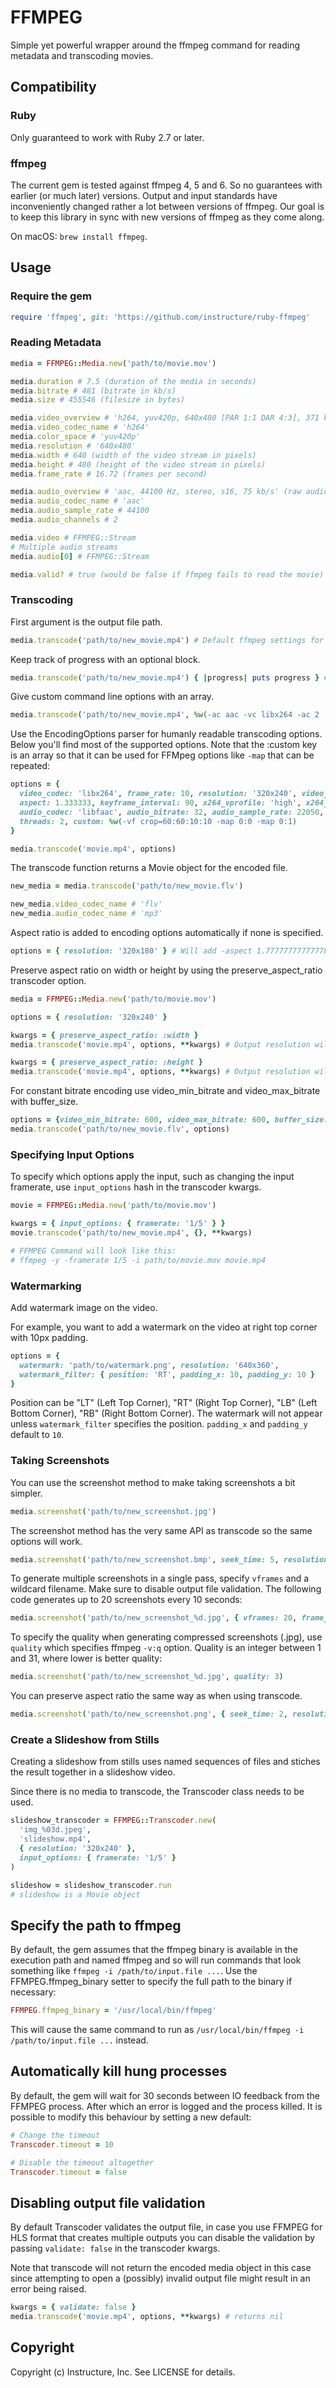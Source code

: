 # FFMPEG

Simple yet powerful wrapper around the ffmpeg command for reading metadata and transcoding movies.

## Compatibility

### Ruby

Only guaranteed to work with Ruby 2.7 or later.

### ffmpeg

The current gem is tested against ffmpeg 4, 5 and 6. So no guarantees with earlier (or much later) 
versions. Output and input standards have inconveniently changed rather a lot between versions 
of ffmpeg. Our goal is to keep this library in sync with new versions of ffmpeg as they come along.

On macOS: `brew install ffmpeg`.

## Usage

### Require the gem

```ruby
require 'ffmpeg', git: 'https://github.com/instructure/ruby-ffmpeg'
```

### Reading Metadata

```ruby
media = FFMPEG::Media.new('path/to/movie.mov')

media.duration # 7.5 (duration of the media in seconds)
media.bitrate # 481 (bitrate in kb/s)
media.size # 455546 (filesize in bytes)

media.video_overview # 'h264, yuv420p, 640x480 [PAR 1:1 DAR 4:3], 371 kb/s, 16.75 fps, 15 tbr, 600 tbn, 1200 tbc' (raw video stream info)
media.video_codec_name # 'h264'
media.color_space # 'yuv420p'
media.resolution # '640x480'
media.width # 640 (width of the video stream in pixels)
media.height # 480 (height of the video stream in pixels)
media.frame_rate # 16.72 (frames per second)

media.audio_overview # 'aac, 44100 Hz, stereo, s16, 75 kb/s' (raw audio stream info)
media.audio_codec_name # 'aac'
media.audio_sample_rate # 44100
media.audio_channels # 2

media.video # FFMPEG::Stream
# Multiple audio streams
media.audio[0] # FFMPEG::Stream

media.valid? # true (would be false if ffmpeg fails to read the movie)
```

### Transcoding

First argument is the output file path.

```ruby
media.transcode('path/to/new_movie.mp4') # Default ffmpeg settings for mp4 format
```

Keep track of progress with an optional block.

```ruby
media.transcode('path/to/new_movie.mp4') { |progress| puts progress } # 0.2 ... 0.5 ... 1.0
```

Give custom command line options with an array.

```ruby
media.transcode('path/to/new_movie.mp4', %w(-ac aac -vc libx264 -ac 2 ...))
```

Use the EncodingOptions parser for humanly readable transcoding options. Below you'll find most of the supported options.
Note that the :custom key is an array so that it can be used for FFMpeg options like
`-map` that can be repeated:

```ruby
options = {
  video_codec: 'libx264', frame_rate: 10, resolution: '320x240', video_bitrate: 300, video_bitrate_tolerance: 100,
  aspect: 1.333333, keyframe_interval: 90, x264_vprofile: 'high', x264_preset: 'slow',
  audio_codec: 'libfaac', audio_bitrate: 32, audio_sample_rate: 22050, audio_channels: 1,
  threads: 2, custom: %w(-vf crop=60:60:10:10 -map 0:0 -map 0:1)
}

media.transcode('movie.mp4', options)
```

The transcode function returns a Movie object for the encoded file.

```ruby
new_media = media.transcode('path/to/new_movie.flv')

new_media.video_codec_name # 'flv'
new_media.audio_codec_name # 'mp3'
```

Aspect ratio is added to encoding options automatically if none is specified.

```ruby
options = { resolution: '320x180' } # Will add -aspect 1.77777777777778 to ffmpeg
```

Preserve aspect ratio on width or height by using the preserve_aspect_ratio transcoder option.

```ruby
media = FFMPEG::Media.new('path/to/movie.mov')

options = { resolution: '320x240' }

kwargs = { preserve_aspect_ratio: :width }
media.transcode('movie.mp4', options, **kwargs) # Output resolution will be 320x180

kwargs = { preserve_aspect_ratio: :height }
media.transcode('movie.mp4', options, **kwargs) # Output resolution will be 426x240
```

For constant bitrate encoding use video_min_bitrate and video_max_bitrate with buffer_size.

```ruby
options = {video_min_bitrate: 600, video_max_bitrate: 600, buffer_size: 2000}
media.transcode('path/to/new_movie.flv', options)
```

### Specifying Input Options

To specify which options apply the input, such as changing the input framerate, use `input_options` hash
in the transcoder kwargs.

```ruby
movie = FFMPEG::Media.new('path/to/movie.mov')

kwargs = { input_options: { framerate: '1/5' } }
movie.transcode('path/to/new_movie.mp4', {}, **kwargs)

# FFMPEG Command will look like this:
# ffmpeg -y -framerate 1/5 -i path/to/movie.mov movie.mp4
```

### Watermarking

Add watermark image on the video.

For example, you want to add a watermark on the video at right top corner with 10px padding.

```ruby
options = {
  watermark: 'path/to/watermark.png', resolution: '640x360',
  watermark_filter: { position: 'RT', padding_x: 10, padding_y: 10 }
}
```

Position can be "LT" (Left Top Corner), "RT" (Right Top Corner), "LB" (Left Bottom Corner), "RB" (Right Bottom Corner).
The watermark will not appear unless `watermark_filter` specifies the position. `padding_x` and `padding_y` default to
`10`.

### Taking Screenshots

You can use the screenshot method to make taking screenshots a bit simpler.

```ruby
media.screenshot('path/to/new_screenshot.jpg')
```

The screenshot method has the very same API as transcode so the same options will work.

```ruby
media.screenshot('path/to/new_screenshot.bmp', seek_time: 5, resolution: '320x240')
```

To generate multiple screenshots in a single pass, specify `vframes` and a wildcard filename. Make
sure to disable output file validation. The following code generates up to 20 screenshots every 10 seconds:

```ruby
media.screenshot('path/to/new_screenshot_%d.jpg', { vframes: 20, frame_rate: '1/6' }, validate: false)
```

To specify the quality when generating compressed screenshots (.jpg), use `quality` which specifies
ffmpeg `-v:q` option. Quality is an integer between 1 and 31, where lower is better quality:

```ruby
media.screenshot('path/to/new_screenshot_%d.jpg', quality: 3)
```

You can preserve aspect ratio the same way as when using transcode.

```ruby
media.screenshot('path/to/new_screenshot.png', { seek_time: 2, resolution: '200x120' }, preserve_aspect_ratio: :width)
```

### Create a Slideshow from Stills
Creating a slideshow from stills uses named sequences of files and stiches the result together in a slideshow
video.

Since there is no media to transcode, the Transcoder class needs to be used.

```ruby
slideshow_transcoder = FFMPEG::Transcoder.new(
  'img_%03d.jpeg',
  'slideshow.mp4',
  { resolution: '320x240' },
  input_options: { framerate: '1/5' }
)

slideshow = slideshow_transcoder.run
# slideshow is a Movie object
```

Specify the path to ffmpeg
--------------------------

By default, the gem assumes that the ffmpeg binary is available in the execution path and named ffmpeg and so will run commands that look something like `ffmpeg -i /path/to/input.file ...`. Use the FFMPEG.ffmpeg_binary setter to specify the full path to the binary if necessary:

```ruby
FFMPEG.ffmpeg_binary = '/usr/local/bin/ffmpeg'
```

This will cause the same command to run as `/usr/local/bin/ffmpeg -i /path/to/input.file ...` instead.


Automatically kill hung processes
---------------------------------

By default, the gem will wait for 30 seconds between IO feedback from the FFMPEG process. After which an error is logged and the process killed.
It is possible to modify this behaviour by setting a new default:

```ruby
# Change the timeout
Transcoder.timeout = 10

# Disable the timeout altogether
Transcoder.timeout = false
```

Disabling output file validation
------------------------------

By default Transcoder validates the output file, in case you use FFMPEG for HLS
format that creates multiple outputs you can disable the validation by passing
`validate: false` in the transcoder kwargs.

Note that transcode will not return the encoded media object in this case since
attempting to open a (possibly) invalid output file might result in an error being raised.

```ruby
kwargs = { validate: false }
media.transcode('movie.mp4', options, **kwargs) # returns nil
```

Copyright
---------

Copyright (c) Instructure, Inc. See LICENSE for details.
